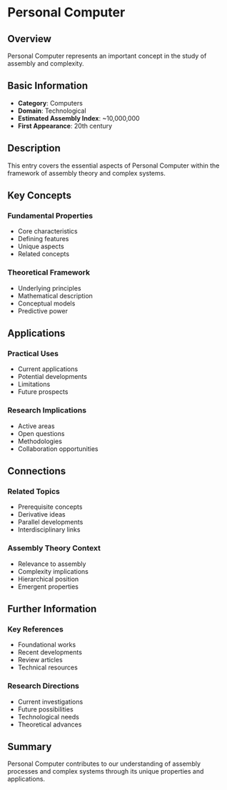 # Personal Computer

## Overview

Personal Computer represents an important concept in the study of assembly and complexity.

## Basic Information

- **Category**: Computers
- **Domain**: Technological
- **Estimated Assembly Index**: ~10,000,000
- **First Appearance**: 20th century

## Description

This entry covers the essential aspects of Personal Computer within the framework of assembly theory and complex systems.

## Key Concepts

### Fundamental Properties
- Core characteristics
- Defining features
- Unique aspects
- Related concepts

### Theoretical Framework
- Underlying principles
- Mathematical description
- Conceptual models
- Predictive power

## Applications

### Practical Uses
- Current applications
- Potential developments
- Limitations
- Future prospects

### Research Implications
- Active areas
- Open questions
- Methodologies
- Collaboration opportunities

## Connections

### Related Topics
- Prerequisite concepts
- Derivative ideas
- Parallel developments
- Interdisciplinary links

### Assembly Theory Context
- Relevance to assembly
- Complexity implications
- Hierarchical position
- Emergent properties

## Further Information

### Key References
- Foundational works
- Recent developments
- Review articles
- Technical resources

### Research Directions
- Current investigations
- Future possibilities
- Technological needs
- Theoretical advances

## Summary

Personal Computer contributes to our understanding of assembly processes and complex systems through its unique properties and applications.
